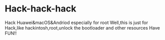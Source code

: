 # Hack-hack-hack
Hack Huawei&amp;macOS&amp;Andriod especially for root
Well,this is just for Hack,like hackintosh,root,unlock the bootloader and other resources
Have FUN!!

